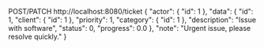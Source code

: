 POST/PATCH http://localhost:8080/ticket
{
  "actor": {
    "id": 1
  },
  "data": {
    "id": 1,
    "client": {
      "id": 1
    },
    "priority": 1,
    "category": {
      "id": 1
    },
    "description": "Issue with software",
    "status": 0,
    "progress": 0.0
  },
  "note": "Urgent issue, please resolve quickly."
}
